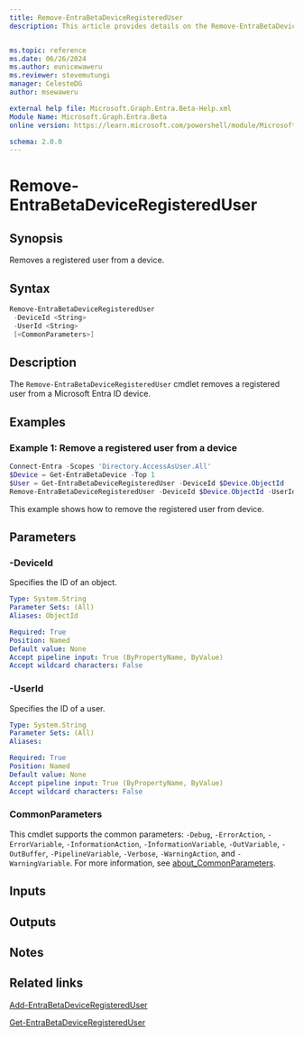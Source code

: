 ```yaml
---
title: Remove-EntraBetaDeviceRegisteredUser
description: This article provides details on the Remove-EntraBetaDeviceRegisteredUser command.


ms.topic: reference
ms.date: 06/26/2024
ms.author: eunicewaweru
ms.reviewer: stevemutungi
manager: CelesteDG
author: msewaweru

external help file: Microsoft.Graph.Entra.Beta-Help.xml
Module Name: Microsoft.Graph.Entra.Beta
online version: https://learn.microsoft.com/powershell/module/Microsoft.Graph.Entra.Beta/Remove-EntraBetaDeviceRegisteredUser

schema: 2.0.0
---
```


# Remove-EntraBetaDeviceRegisteredUser

## Synopsis

Removes a registered user from a device.

## Syntax

```powershell
Remove-EntraBetaDeviceRegisteredUser
 -DeviceId <String>
 -UserId <String>
 [<CommonParameters>]
```

## Description

The `Remove-EntraBetaDeviceRegisteredUser` cmdlet removes a registered user from a Microsoft Entra ID device.

## Examples

### Example 1: Remove a registered user from a device

```Powershell
Connect-Entra -Scopes 'Directory.AccessAsUser.All'
$Device = Get-EntraBetaDevice -Top 1
$User = Get-EntraBetaDeviceRegisteredUser -DeviceId $Device.ObjectId
Remove-EntraBetaDeviceRegisteredUser -DeviceId $Device.ObjectId -UserId $User.ObjectId
```

This example shows how to remove the registered user from device.

## Parameters

### -DeviceId

Specifies the ID of an object.

```yaml
Type: System.String
Parameter Sets: (All)
Aliases: ObjectId

Required: True
Position: Named
Default value: None
Accept pipeline input: True (ByPropertyName, ByValue)
Accept wildcard characters: False
```

### -UserId

Specifies the ID of a user.

```yaml
Type: System.String
Parameter Sets: (All)
Aliases:

Required: True
Position: Named
Default value: None
Accept pipeline input: True (ByPropertyName, ByValue)
Accept wildcard characters: False
```

### CommonParameters

This cmdlet supports the common parameters: `-Debug`, `-ErrorAction`, `-ErrorVariable`, `-InformationAction`, `-InformationVariable`, `-OutVariable`, `-OutBuffer`, `-PipelineVariable`, `-Verbose`, `-WarningAction`, and `-WarningVariable`. For more information, see [about_CommonParameters](https://go.microsoft.com/fwlink/?LinkID=113216).

## Inputs

## Outputs

## Notes

## Related links

[Add-EntraBetaDeviceRegisteredUser](Add-EntraBetaDeviceRegisteredUser.md)

[Get-EntraBetaDeviceRegisteredUser](Get-EntraBetaDeviceRegisteredUser.md)
